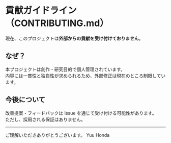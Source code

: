 # 貢献ガイドライン（CONTRIBUTING.md）

現在、このプロジェクトは**外部からの貢献を受け付けておりません**。

## なぜ？
本プロジェクトは創作・研究目的で個人管理されています。  
内容には一貫性と独自性が求められるため、外部修正は現在のところ制限しています。

## 今後について
改善提案・フィードバックは Issue を通じて受け付ける可能性があります。  
ただし、採用される保証はありません。

---
ご理解いただきありがとうございます。
Yuu Honda
